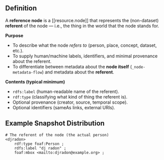
## Definition

A **reference node** is a [[resource.node]] that represents the (non-dataset) **referent** of the node — i.e., the thing in the world that the node stands for.

**Purpose**

* To describe what the node *refers to* (person, place, concept, dataset, etc.).
* To supply human/machine labels, identifiers, and minimal provenance about the referent.
* To differentiate between metadata about the **node itself** (`_node-metadata-flow`) and metadata about the **referent**.

**Contents (typical minimum)**

* `rdfs:label` (human-readable name of the referent).
* `rdf:type` (classifying what kind of thing the referent is).
* Optional provenance (creator, source, temporal scope).
* Optional identifiers (sameAs links, external URIs).

## Example Snapshot Distribution

```trig
# The referent of the node (the actual person)
<djradon>
    rdf:type foaf:Person ;
    rdfs:label "dj radon" ;
    foaf:mbox <mailto:djradon@example.org> ;
```

